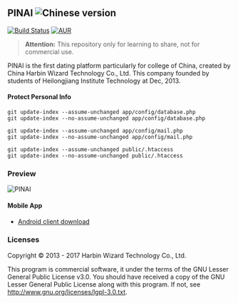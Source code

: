 ## PINAI ![Chinese version](https://upload.wikimedia.org/wikipedia/commons/thumb/f/fa/Flag_of_the_People%27s_Republic_of_China.svg/22px-Flag_of_the_People%27s_Republic_of_China.svg.png)

[![Build Status](https://travis-ci.org/Luxurioust/wizard.svg?branch=master)](https://travis-ci.org/Luxurioust/wizard) [![AUR](https://img.shields.io/aur/license/yaourt.svg?maxAge=2592000)]()

> **Attention:** This repository only for learning to share, not for commercial use.


PINAI is the first dating platform particularly for college of China, created by China Harbin Wizard Technology Co., Ltd. This company founded by students of Heilongjiang Institute Technology at Dec, 2013.

#### Protect Personal Info

```
git update-index --assume-unchanged app/config/database.php
git update-index --no-assume-unchanged app/config/database.php

git update-index --assume-unchanged app/config/mail.php
git update-index --no-assume-unchanged app/config/mail.php

git update-index --assume-unchanged public/.htaccess
git update-index --no-assume-unchanged public/.htaccess
```

### Preview
![PINAI](http://trustworty.github.io/images/201503/pinai521.com.jpg "PINAI")

#### Mobile App

* [Android client download](http://fir.im/pinai)

### Licenses

Copyright &copy; 2013 - 2017 Harbin Wizard Technology Co., Ltd.

This program is commercial software, it under the terms of the GNU Lesser General Public License v3.0. You should have received a copy of the GNU Lesser General Public License along with this program. If not, see <http://www.gnu.org/licenses/lgpl-3.0.txt>.
